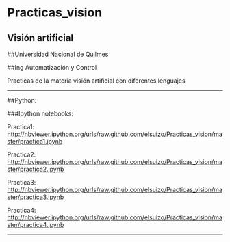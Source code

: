 Practicas_vision
================
## Visión artificial 

##Universidad Nacional de Quilmes 

##Ing Automatización y Control

Practicas de la materia visión artificial con diferentes lenguajes

*********************************************************************************************************
##Python:

###Ipython notebooks:

Practica1: http://nbviewer.ipython.org/urls/raw.github.com/elsuizo/Practicas_vision/master/practica1.ipynb

Practica2: http://nbviewer.ipython.org/urls/raw.github.com/elsuizo/Practicas_vision/master/practica2.ipynb

Practica3: http://nbviewer.ipython.org/urls/raw.github.com/elsuizo/Practicas_vision/master/practica3.ipynb

Practica4: http://nbviewer.ipython.org/urls/raw.github.com/elsuizo/Practicas_vision/master/practica4.ipynb

***********************************************************************************************************

